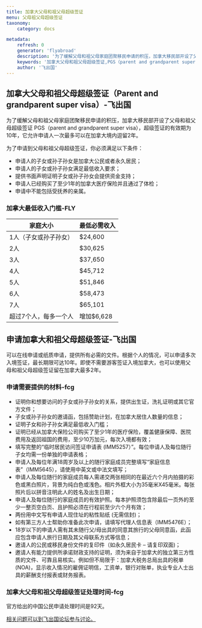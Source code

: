 ```yaml
---
title: 加拿大父母和祖父母超级签证
menu: 父母祖父母超级签证
taxonomy:
    category: docs

metadata:
    refresh: 0
    generator: 'flyabroad'
    description: '为了缓解父母和祖父母家庭团聚移民申请的积压，加拿大移民部开设了父母和祖父母超级签证 PGS（parent and grandparent super visa），超级签证的有效期为10年，它允许申请人一次最多可以在加拿大境内逗留2年。'
    keywords: '加拿大父母和祖父母超级签证,PGS（parent and grandparent super visa），加拿大超级签证'
    author: '飞出国'
---
```


## 加拿大父母和祖父母超级签证（Parent and grandparent super visa）-飞出国

为了缓解父母和祖父母家庭团聚移民申请的积压，加拿大移民部开设了父母和祖父母超级签证 PGS（parent and grandparent super visa），超级签证的有效期为10年，它允许申请人一次最多可以在加拿大境内逗留2年。

为了申请到父母和祖父母超级签证，你必须满足以下条件：

* 申请人的子女或孙子孙女是加拿大公民或者永久居民；
* 申请人的子女或孙子孙女满足最低收入要求；
* 提供书面声明证明子女或孙子孙女会提供资金支持；
* 申请人已经购买了至少1年的加拿大医疗保险并且通过了体检；
* 申请中不能包括受抚养的亲属。

### 加拿大最低收入门槛-FLY

家庭大小 | 最低必需收入
-----|-------
1人（子女或孙子孙女） | $24,600 
2人 | $30,625 
3人 | $37,650 
4人 | $45,712 
5人 | $51,846 
6人 | $58,473 
7人 | $65,101 
超过7个人，每多一个人 | 增加$6,628 

## 申请加拿大和祖父母超级签证-飞出国

可以在线申请或纸质申请，提供所有必需的文件。根据个人的情况，可以申请多次入境签证，最长期限可达10年。即使不需要游客签证入境加拿大，也可以使用父母和祖父母超级签证留在加拿大最多2年。

### 申请需要提供的材料-fcg

* 证明你和想要访问的子女或孙子孙女的关系，提供出生证，洗礼证明或其它官方文件；
* 子女或孙子孙女的邀请函，包括赞助计划，在加拿大居住人数量的信息；
* 证明子女和孙子孙女满足最低收入门槛；
* 证明已经从加拿大保险公司购买了至少1年的医疗保险，覆盖健康保障、医院费用及返回祖国的费用，至少10万加元，每次入境都有效；
* 填写完整的“临时居民访问签证申请表 (IMM5257）”。每位申请人及每位随行子女均需一份单独的申请表格；
* 申请人及每位年满18周岁及以上的随行家庭成员完整填写“家庭信息表”（IMM5645），请使用中英文或中法文填写；
* 申请人及每位随行的家庭成员每人需递交两张相同的在最近六个月内拍摄的彩色或黑白照片，背景为纯白色或浅色。相片外框大小为35毫米X45毫米。每张照片后以拼音注明此人的姓名及出生日期；
* 申请人及每位随行的家庭成员的有效护照。每本护照须包含除最后一页外的至少一整页空白页、且护照必须在行程前至少六个月有效；
* 两份用中文写有申请人现住址的粘性贴纸 (无需信封)；
* 如有第三方人士帮助你准备此次申请，请填写代理人信息表（IMM5476E）；
* 18岁以下的申请人需有其未随行父/母出具的同意其旅行的父母同意函，此函应包含申请人旅行日期及其父母联系方式等信息；
* 邀请人的公民或移民身份文件的复印件（如永久居民卡 – 请复印双面)；
* 邀请人有能力提供所承诺财政支持的证明，须为来自于加拿大的独立第三方性质的文件、可靠且易核实。例如但不局限于：加拿大税务总局出具的税单(NOA)，显示收入情况的雇佣证明信，工资单，银行对账单，执业专业人士出具的薪酬支付报表或财务报表。

### 加拿大父母和祖父母超级签证处理时间-fcg

官方给出的中国公民申请处理时间是92天。

[相关问题可以到飞出国论坛参与讨论。](http://bbs.fcgvisa.com/t/2690?target=_blank)